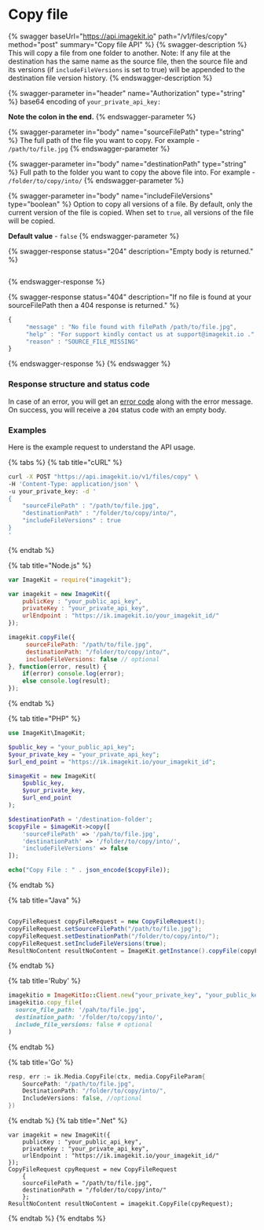 # Copy file

{% swagger baseUrl="https://api.imagekit.io" path="/v1/files/copy" method="post" summary="Copy file API" %}
{% swagger-description %}
This will copy a file from one folder to another. Note: If any file at the destination has the same name as the source file, then the source file and its versions (if `includeFileVersions` is set to true) will be appended to the destination file version history.
{% endswagger-description %}

{% swagger-parameter in="header" name="Authorization" type="string" %}
base64 encoding of `your_private_api_key:`

**Note the colon in the end.**
{% endswagger-parameter %}

{% swagger-parameter in="body" name="sourceFilePath" type="string" %}
The full path of the file you want to copy. For example - `/path/to/file.jpg`
{% endswagger-parameter %}

{% swagger-parameter in="body" name="destinationPath" type="string" %}
Full path to the folder you want to copy the above file into. For example - `/folder/to/copy/into/`
{% endswagger-parameter %}

{% swagger-parameter in="body" name="includeFileVersions" type="boolean" %}
Option to copy all versions of a file. By default, only the current version of the file is copied. When set to `true`, all versions of the file will be copied.

**Default value** \- `false`
{% endswagger-parameter %}

{% swagger-response status="204" description="Empty body is returned." %}
```
```
{% endswagger-response %}

{% swagger-response status="404" description="If no file is found at your sourceFilePath then a 404 response is returned." %}
```javascript
{
     "message" : "No file found with filePath /path/to/file.jpg",
     "help" : "For support kindly contact us at support@imagekit.io .",
     "reason" : "SOURCE_FILE_MISSING" 
}
```
{% endswagger-response %}
{% endswagger %}

### Response structure and status code

In case of an error, you will get an [error code](../api-introduction/#error-codes) along with the error message. On success, you will receive a `204` status code with an empty body.

### Examples

Here is the example request to understand the API usage.

{% tabs %}
{% tab title="cURL" %}
```bash
curl -X POST "https://api.imagekit.io/v1/files/copy" \
-H 'Content-Type: application/json' \
-u your_private_key: -d '
{
	"sourceFilePath" : "/path/to/file.jpg",
	"destinationPath" : "/folder/to/copy/into/",
    "includeFileVersions" : true
}
'
```
{% endtab %}

{% tab title="Node.js" %}
```javascript
var ImageKit = require("imagekit");

var imagekit = new ImageKit({
    publicKey : "your_public_api_key",
    privateKey : "your_private_api_key",
    urlEndpoint : "https://ik.imagekit.io/your_imagekit_id/"
});

imagekit.copyFile({
     sourceFilePath: "/path/to/file.jpg",
     destinationPath: "/folder/to/copy/into/",
     includeFileVersions: false // optional
}, function(error, result) {
    if(error) console.log(error);
    else console.log(result);
});
```
{% endtab %}

{% tab title="PHP" %}
```php
use ImageKit\ImageKit;

$public_key = "your_public_api_key";
$your_private_key = "your_private_api_key";
$url_end_point = "https://ik.imagekit.io/your_imagekit_id";

$imageKit = new ImageKit(
    $public_key,
    $your_private_key,
    $url_end_point
);

$destinationPath = '/destination-folder';
$copyFile = $imageKit->copy([
    'sourceFilePath' => '/pah/to/file.jpg',
    'destinationPath' => '/folder/to/copy/into/',
    'includeFileVersions' => false
]);

echo("Copy File : " . json_encode($copyFile));
```
{% endtab %}

{% tab title="Java" %}
```java

CopyFileRequest copyFileRequest = new CopyFileRequest();
copyFileRequest.setSourceFilePath("/path/to/file.jpg");
copyFileRequest.setDestinationPath("/folder/to/copy/into/");
copyFileRequest.setIncludeFileVersions(true);
ResultNoContent resultNoContent = ImageKit.getInstance().copyFile(copyFileRequest);
```
{% endtab %}

{% tab title='Ruby' %}
```ruby
imagekitio = ImageKitIo::Client.new("your_private_key", "your_public_key", "your_url_endpoint")
imagekitio.copy_file(
  source_file_path: '/pah/to/file.jpg',
  destination_path: '/folder/to/copy/into/',
  include_file_versions: false # optional
)
```
{% endtab %}

{% tab title='Go' %}
```go
resp, err := ik.Media.CopyFile(ctx, media.CopyFileParam{
    SourcePath: "/path/to/file.jpg",
    DestinationPath: "/folder/to/copy/into/",
    IncludeVersions: false, //optional
})
```
{% endtab %}
{% tab title=".Net" %}
```.net
var imagekit = new ImageKit({
    publicKey : "your_public_api_key",
    privateKey : "your_private_api_key",
    urlEndpoint : "https://ik.imagekit.io/your_imagekit_id/"
});
CopyFileRequest cpyRequest = new CopyFileRequest
    {
    sourceFilePath = "/path/to/file.jpg",
    destinationPath = "/folder/to/copy/into/"
    };
ResultNoContent resultNoContent = imagekit.CopyFile(cpyRequest);
```
{% endtab %}
{% endtabs %}
